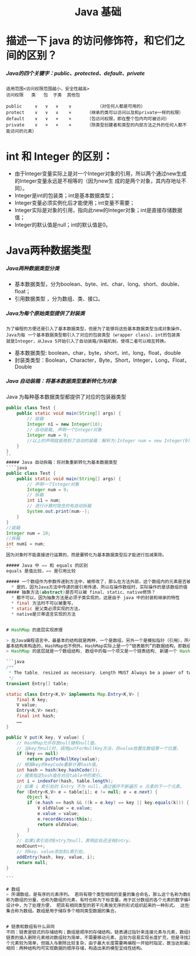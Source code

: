 # <center>Java 基础</center>
# 描述一下 java 的访问修饰符，和它们之间的区别？
##### Java的四个关键字：public、protected、default、private
    适用范围<访问权限范围越小，安全性越高>
    访问权限   类   包  子类  其他包
    
    public     ∨   ∨   ∨    ∨          （对任何人都是可用的）
    protect    ∨   ∨   ∨    ×　　　 （继承的类可以访问以及和private一样的权限）
    default    ∨   ∨   ×    ×　　　 （包访问权限，即在整个包内均可被访问）
    private    ∨   ×   ×    ×　　　 （除类型创建者和类型的内部方法之外的任何人都不能访问的元素）
# int 和 Integer 的区别：
  * 由于Integer变量实际上是对一个Integer对象的引用，所以两个通过new生成的Integer变量永远是不相等的（因为new生
  成的是两个对象，其内存地址不同）。
  * Integer是int的包装类；int是基本数据类型； 
  * Integer变量必须实例化后才能使用；int变量不需要；
  * Integer实际是对象的引用，指向此new的Integer对象；int是直接存储数据值； 
  * Integer的默认值是null；int的默认值是0。

# Java两种数据类型
##### Java两种数据类型分类
  * 基本数据类型，分为boolean、byte、int、char、long、short、double、float；
  * 引用数据类型 ，分为数组、类、接口。
##### Java为每个原始类型提供了封装类
    为了编程的方便还是引入了基本数据类型，但是为了能够将这些基本数据类型当成对象操作，
    Java为每 一个基本数据类型都引入了对应的包装类型（wrapper class），int的包装类
    就是Integer，从Java 5开始引入了自动装箱/拆箱机制，使得二者可以相互转换。
  * 基本数据类型: boolean，char，byte，short，int，long，float，double
  * 封装类类型：Boolean，Character，Byte，Short，Integer，Long，Float，Double
##### Java 自动装箱：将基本数据类型重新转化为对象
Java 为每种基本数据类型都提供了对应的包装器类型
````java
public class Test {  
    public static void main(String[] args) {
        // 装箱
        Integer n1 = new Integer(10);
        // 自动装箱, 声明一个Integer对象
        Integer num = 9;
        //以上的声明就是用到了自动的装箱：解析为:Integer num = new Integer(9);
    }  
}  
``
##### Java 自动拆箱：将对象重新转化为基本数据类型
````java
public class Test {  
    public static void main(String[] args) {  
        // 声明一个Integer对象
        Integer num = 9;
        // 拆箱
        int i1 = num;
        // 进行计算时隐含的有自动拆箱
        System.out.print(num--);
    }  
}  
//装箱
Integer num = 10;
//拆箱
int num1 = num;
``
因为对象时不能直接进行运算的，而是要转化为基本数据类型后才能进行加减乘除。

##### Java 中 == 和 equals 的区别
equals 是值比较，== 是引用比较

##### 一个数组作为参数传递到方法中，被修改了，那么在方法外部，这个数组内的元素是否被改变了？
  * 是的，因为Java方法中传递的是引用传递，所以在操作数组时，实际操作的是该数组的值
##### 抽象方法(abstract)是否可以被 final、static、native修饰？
  * 都不可以，因为抽象方法是必须子类实现的，这是由于 java 中的封装和继承的特性
  * final 方法时不可以被重写，
  * static 是父类必须实现的方法，
  * native是贝蒂语言实现的方法


# HashMap 的底层实现原理

> 在Java编程语言中，最基本的结构就是两种，一个是数组，另外一个是模拟指针（引用），所有的数据结构都可以用这两个
基本结构来构造的，HashMap也不例外。HashMap实际上是一个“链表散列”的数据结构，即数组和链表的结合体。
> HashMap 的底层就是一个数组结构, 数组中的每一个项又是一个链表结构, 新建一个 HashMap 的时候就会初始化一个数组

```java
/**
 * The table, resized as necessary. Length MUST Always be a power of two.
 */
transient Entry[] table;

static class Entry<K,V> implements Map.Entry<K,V> {
    final K key;
    V value;
    Entry<K,V> next;
    final int hash;
    ……
}

public V put(K key, V value) {
    // HashMap允许存放null键和null值。
    // 当key为null时，调用putForNullKey方法，将value放置在数组第一个位置。
    if (key == null)
        return putForNullKey(value);
    // 根据key的keyCode重新计算hash值。
    int hash = hash(key.hashCode());
    // 搜索指定hash值在对应table中的索引。
    int i = indexFor(hash, table.length);
    // 如果 i 索引处的 Entry 不为 null，通过循环不断遍历 e 元素的下一个元素。
    for (Entry<K,V> e = table[i]; e != null; e = e.next) {
        Object k;
        if (e.hash == hash && ((k = e.key) == key || key.equals(k))) {
            V oldValue = e.value;
            e.value = value;
            e.recordAccess(this);
            return oldValue;
        }
    }
    // 如果i索引处的Entry为null，表明此处还没有Entry。
    modCount++;
    // 将key、value添加到i索引处。
    addEntry(hash, key, value, i);
    return null;
}

```

# 数组
> 所谓数组，是有序的元素序列。 若将有限个类型相同的变量的集合命名，那么这个名称为数组名。组成数组的各个变量
称为数组的分量，也称为数组的元素，有时也称为下标变量。用于区分数组的各个元素的数字编号称为下标。数组是在程序
设计中，为了处理方便， 把具有相同类型的若干元素按无序的形式组织起来的一种形式。 这些无序排列的同类数据元素的
集合称为数组。数组是用于储存多个相同类型数据的集合。


# 链表和数组有什么异同
不同：链表是链式的存储结构；数组是顺序的存储结构。链表通过指针来连接元素与元素，数组则是把所有元素按次序依次存储。
链表的插入删除元素相对数组较为简单，不需要移动元素，且较为容易实现长度扩充，但是寻找某个元素较为困难；数组寻找某
个元素较为简单，但插入与删除比较复杂，由于最大长度需要再编程一开始时指定，故当达到最大长度时，扩充长度不如链表方便。
相同：两种结构均可实现数据的顺序存储，构造出来的模型呈线性结构。